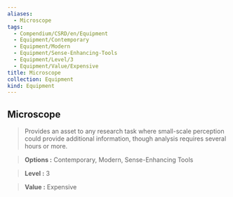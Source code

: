 ```yaml
---
aliases:
  - Microscope
tags:
  - Compendium/CSRD/en/Equipment
  - Equipment/Contemporary
  - Equipment/Modern
  - Equipment/Sense-Enhancing-Tools
  - Equipment/Level/3
  - Equipment/Value/Expensive
title: Microscope
collection: Equipment
kind: Equipment
---
```

## Microscope    
    
>Provides an asset to any research task where small-scale perception could provide additional information, though analysis requires several hours or more.    
> **Options :** Contemporary, Modern, Sense-Enhancing Tools    
> **Level :** 3    
> **Value :** Expensive